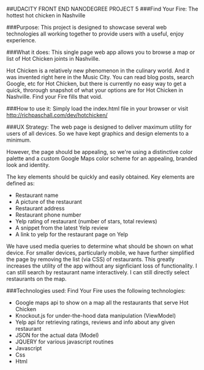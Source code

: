 ##UDACITY FRONT END NANODEGREE PROJECT 5
###Find Your Fire: The hottest hot chicken in Nashville

###Purpose:
This project is designed to showcase several web technologies all working together
to provide users with a useful, enjoy experience.

###What it does:
This single page web app allows you to browse a map or list of Hot Chicken joints
in Nashville.

Hot Chicken is a relatively new phenomenon in the culinary world. And it was invented
right here in the Music City. You can read blog posts, search Google, etc for Hot Chicken,
but there is currently no easy way to get a quick, throrough snapshot of what your
options are for Hot Chicken in Nashville. Find your Fire fills that void.

###How to use it:
Simply load the index.html file in your browser or visit http://richpaschall.com/dev/hotchicken/

###UX Strategy:
The web page is designed to deliver maximum utility for users of all devices. So we have kept
graphics and design elements to a minimum.

However, the page should be appealing, so we're using a distinctive color palette and a custom
Google Maps color scheme for an appealing, branded look and identity.

The key elements should be quickly and easily obtained. Key elements are defined as:
- Restaurant name
- A picture of the restaurant
- Restaurant address
- Restaurant phone number
- Yelp rating of restaurant (number of stars, total reviews)
- A snippet from the latest Yelp review
- A link to yelp for the restaurant page on Yelp

We have used media queries to determine what should be shown on what device. For smaller
devices, particularly mobile, we have further simplified the page by removing the list (via CSS)
of restaurants. This greatly increases the utility of the app without any signficiant loss of 
functionality. I can still search by restaurant name interactively. I can still directly
select restaurants on the map.

###Technologies used:
Find Your Fire uses the following technologies:
- Google maps api to show on a map all the restaurants that serve Hot Chicken
- Knockout.js for under-the-hood data manipulation (ViewModel)
- Yelp api for retrieving ratings, reviews and info about any given restaurant
- JSON for the actual data (Model)
- JQUERY for various javascript routines
- Javascript
- Css
- Html



